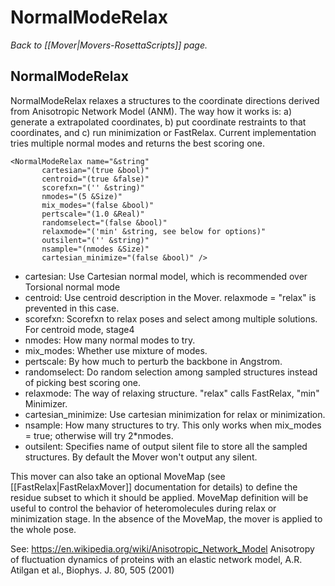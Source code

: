# NormalModeRelax
*Back to [[Mover|Movers-RosettaScripts]] page.*
## NormalModeRelax

NormalModeRelax relaxes a structures to the coordinate directions derived from Anisotropic Network Model (ANM). The way how it works is: a) generate a extrapolated coordinates, b) put coordinate restraints to that coordinates, and c) run minimization or FastRelax. Current implementation tries multiple normal modes and returns the best scoring one. 

```
<NormalModeRelax name="&string"
       cartesian="(true &bool)"
       centroid="(true &false)"
       scorefxn="('' &string)"
       nmodes="(5 &Size)"
       mix_modes="(false &bool)"
       pertscale="(1.0 &Real)"
       randomselect="(false &bool)"
       relaxmode="('min' &string, see below for options)"
       outsilent="('' &string)"
       nsample="(nmodes &Size)"
       cartesian_minimize="(false &bool)" />
```

-   cartesian: Use Cartesian normal model, which is recommended over Torsional normal mode 
-   centroid: Use centroid description in the Mover. relaxmode = "relax" is prevented in this case.  
-   scorefxn: Scorefxn to relax poses and select among multiple solutions. For centroid mode, stage4
-   nmodes: How many normal modes to try.
-   mix\_modes: Whether use mixture of modes.
-   pertscale: By how much to perturb the backbone in Angstrom. 
-   randomselect: Do random selection among sampled structures instead of picking best scoring one.
-   relaxmode: The way of relaxing structure. "relax" calls FastRelax, "min" Minimizer.  
-   cartesian\_minimize: Use cartesian minimization for relax or minimization.
-   nsample: How many structures to try. This only works when mix_modes = true; otherwise will try 2*nmodes.
-   outsilent: Specifies name of output silent file to store all the sampled structures. By default the Mover won't output any silent. 

This mover can also take an optional MoveMap (see [[FastRelax|FastRelaxMover]] documentation for details) to define the residue subset to which it should be applied. MoveMap definition will be useful to control the behavior of heteromolecules during relax or minimization stage.  In the absence of the MoveMap, the mover is applied to the whole pose.

See:
https://en.wikipedia.org/wiki/Anisotropic_Network_Model
Anisotropy of fluctuation dynamics of proteins with an elastic network model, A.R. Atilgan et al., Biophys. J. 80, 505 (2001)


